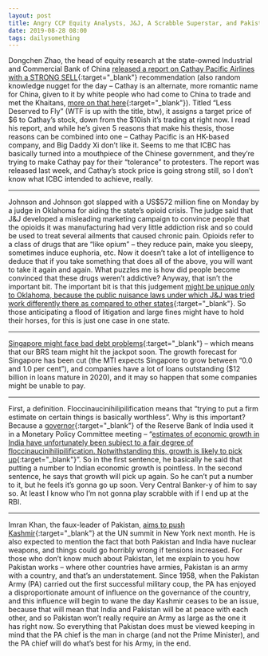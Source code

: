```yaml
---
layout: post
title: Angry CCP Equity Analysts, J&J, A Scrabble Superstar, and Pakistan
date: 2019-08-28 08:00 
tags: dailysomething
---
```


Dongchen Zhao, the head of equity research at the state-owned Industrial and Commercial Bank of China [released a report on Cathay Pacific Airlines with a STRONG SELL](https://www.bloomberg.com/news/articles/2019-08-22/lone-analyst-who-cut-cathay-to-sell-says-he-faces-huge-pressure?srnd=premium-asia){:target="_blank"} recommendation (also random knowledge nugget for the day – Cathay is an alternate, more romantic name for China, given to it by white people who had come to China to trade and met the Khaitans, [more on that here](https://en.wikipedia.org/wiki/Cathay#History){:target="_blank"}). Titled “Less Deserved to Fly” (WTF is up with the title, btw), it assigns a target price of \$6 to Cathay’s stock, down from the \$10ish it’s trading at right now. I read his report, and while he’s given 5 reasons that make his thesis, those reasons can be combined into one – Cathay Pacific is an HK-based company, and Big Daddy Xi don’t like it. Seems to me that ICBC has basically turned into a mouthpiece of the Chinese government, and they’re trying to make Cathay pay for their “tolerance” to protesters. The report was released last week, and Cathay’s stock price is going strong still, so I don’t know what ICBC intended to achieve, really.  

-----

Johnson and Johnson got slapped with a US\$572 million fine on Monday by a judge in Oklahoma for aiding the state’s opioid crisis. The judge said that J&J developed a misleading marketing campaign to convince people that the opioids it was manufacturing had very little addiction risk and so could be used to treat several ailments that caused chronic pain. Opioids refer to a class of drugs that are “like opium” – they reduce pain, make you sleepy, sometimes induce euphoria, etc. Now it doesn’t take a lot of intelligence to deduce that if you take something that does all of the above, you will want to take it again and again. What puzzles me is how did people become convinced that these drugs weren’t addictive? Anyway, that isn’t the important bit. The important bit is that this judgement [might be unique only to Oklahoma, because the public nuisance laws under which J&J was tried work differently there as compared to other states]( https://www.wsj.com/articles/johnson-johnson-ordered-to-pay-572-million-in-oklahoma-opioid-case-11566850079){:target="_blank"}. So those anticipating a flood of litigation and large fines might have to hold their horses, for this is just one case in one state.  

------------

[Singapore might face bad debt problems](https://www.bloomberg.com/news/articles/2019-08-26/singapore-seen-facing-tide-of-distress-as-trade-war-hits-economy?srnd=premium-asia){:target="_blank"} – which means that our BRS team might hit the jackpot soon. The growth forecast for Singapore has been cut (the MTI expects Singapore to grow between “0.0 and 1.0 per cent”), and companies have a lot of loans outstanding (\$12 billion in loans mature in 2020), and it may so happen that some companies might be unable to pay.   

------------

First, a definition. Floccinaucinihilipilification means that “trying to put a firm estimate on certain things is basically worthless”. Why is this important? Because a [governor](https://www.linkedin.com/in/chetan-ghate-9b03a35/){:target="_blank"} of the Reserve Bank of India used it in a Monetary Policy Committee meeting – “[estimates of economic growth in India have unfortunately been subject to a fair degree of floccinaucinihilipilification. Notwithstanding this, growth is likely to pick up](https://ftalphaville.ft.com/2019/08/22/1566490930000/On-Floccinaucinihilipilification/){:target="_blank"}”. So in the first sentence, he basically he said that putting a number to Indian economic growth is pointless. In the second sentence, he says that growth will pick up again. So he can’t put a number to it, but he feels it’s gonna go up soon. Very Central Banker-y of him to say so. At least I know who I’m not gonna play scrabble with if I end up at the RBI.  

-----------

Imran Khan, the faux-leader of Pakistan, [aims to push Kashmir](https://www.wsj.com/articles/pakistan-prime-minister-expected-to-push-kashmir-at-united-nations-next-month-11566936050){:target="_blank"} at the UN summit in New York next month. He is also expected to mention the fact that both Pakistan and India have nuclear weapons, and things could go horribly wrong if tensions increased. For those who don’t know much about Pakistan, let me explain to you how Pakistan works – where other countries have armies, Pakistan is an army with a country, and that’s an understatement. Since 1958, when the Pakistan Army (PA) carried out the first successful military coup, the PA has enjoyed a disproportionate amount of influence on the governance of the country, and this influence will begin to wane the day Kashmir ceases to be an issue, because that will mean that India and Pakistan will be at peace with each other, and so Pakistan won’t really require an Army as large as the one it has right now. So everything that Pakistan does must be viewed keeping in mind that the PA chief is the man in charge (and not the Prime Minister), and the PA chief will do what’s best for his Army, in the end.
